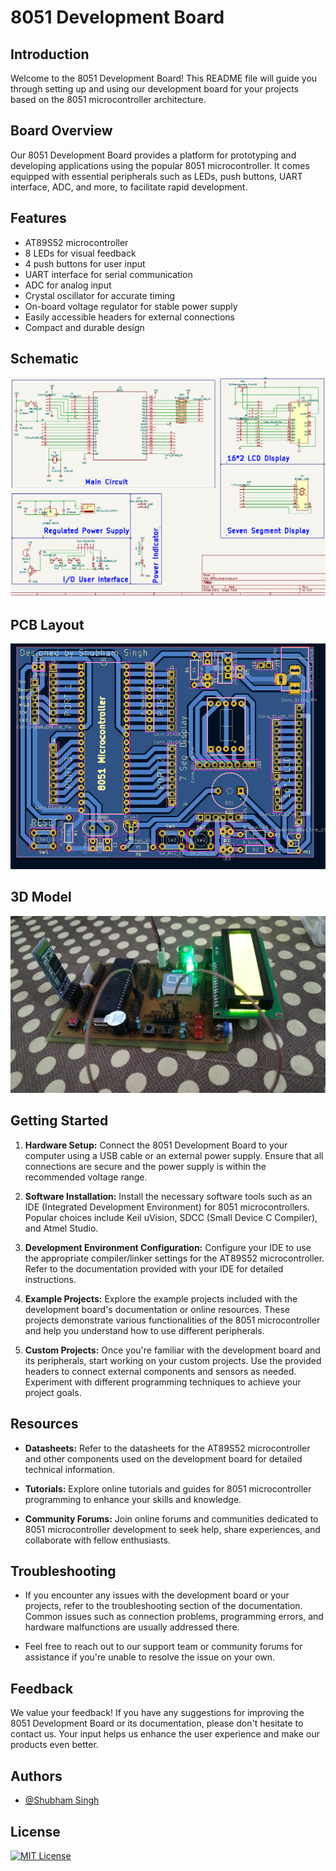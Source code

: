 # 8051 Development Board

## Introduction

Welcome to the 8051 Development Board! This README file will guide you through setting up and using our development board for your projects based on the 8051 microcontroller architecture.

## Board Overview

Our 8051 Development Board provides a platform for prototyping and developing applications using the popular 8051 microcontroller. It comes equipped with essential peripherals such as LEDs, push buttons, UART interface, ADC, and more, to facilitate rapid development.

## Features
- AT89S52 microcontroller
- 8 LEDs for visual feedback
- 4 push buttons for user input
- UART interface for serial communication
- ADC for analog input
- Crystal oscillator for accurate timing
- On-board voltage regulator for stable power supply
- Easily accessible headers for external connections
- Compact and durable design
## Schematic

![Circuit](/image/circuit.png)

## PCB Layout

![PCB Layout](/image/screen.png)

## 3D Model
![3D Model](/image/final.jpeg)

## Getting Started


1. **Hardware Setup:** Connect the 8051 Development Board to your computer using a USB cable or an external power supply. Ensure that all connections are secure and the power supply is within the recommended voltage range.
  
2. **Software Installation:** Install the necessary software tools such as an IDE (Integrated Development Environment) for 8051 microcontrollers. Popular choices include Keil uVision, SDCC (Small Device C Compiler), and Atmel Studio.
  
3. **Development Environment Configuration:** Configure your IDE to use the appropriate compiler/linker settings for the AT89S52 microcontroller. Refer to the documentation provided with your IDE for detailed instructions.
  
4. **Example Projects:** Explore the example projects included with the development board's documentation or online resources. These projects demonstrate various functionalities of the 8051 microcontroller and help you understand how to use different peripherals.
  
5. **Custom Projects:** Once you're familiar with the development board and its peripherals, start working on your custom projects. Use the provided headers to connect external components and sensors as needed. Experiment with different programming techniques to achieve your project goals.

## Resources
- **Datasheets:** Refer to the datasheets for the AT89S52 microcontroller and other components used on the development board for detailed technical information.
  
- **Tutorials:** Explore online tutorials and guides for 8051 microcontroller programming to enhance your skills and knowledge.
  
- **Community Forums:** Join online forums and communities dedicated to 8051 microcontroller development to seek help, share experiences, and collaborate with fellow enthusiasts.

## Troubleshooting
- If you encounter any issues with the development board or your projects, refer to the troubleshooting section of the documentation. Common issues such as connection problems, programming errors, and hardware malfunctions are usually addressed there.
  
- Feel free to reach out to our support team or community forums for assistance if you're unable to resolve the issue on your own.

## Feedback
We value your feedback! If you have any suggestions for improving the 8051 Development Board or its documentation, please don't hesitate to contact us. Your input helps us enhance the user experience and make our products even better.



## Authors

- [@Shubham Singh](https://github.com/Shubham722-227)


## License

[![MIT License](https://img.shields.io/badge/License-MIT-green.svg)](https://choosealicense.com/licenses/mit/)

